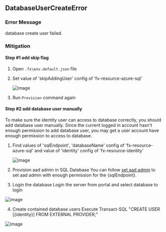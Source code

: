 ## DatabaseUserCreateError

### Error Message

database <database> create user <user> failed. 

### Mitigation

#### Step #1 add skip flag
1. Open `.fx\env.default.json` file
1. Set value of 'skipAddingUser' config of 'fx-resource-azure-sql' 

   ![image](https://user-images.githubusercontent.com/16380704/114984949-d0469f80-9ec4-11eb-84e9-e8afc91a1f2d.png)

1. Run `Provision` command again

#### Step #2 add database user manually

To make sure the identity user can access to database correctly, you should add database user manually.
Since the current logged in account hasn't enough permission to add database user, you may get a user account have enough permission to access to database. 
1. Find values of 'sqlEndpoint', 'databaseName' config of 'fx-resource-azure-sql' and value of 'identity' config of 'fx-resource-identity'

   ![image](https://user-images.githubusercontent.com/16380704/114985422-6084e480-9ec5-11eb-96e0-7393de28d9b4.png)

1. Provision aad admin in SQL Database
You can follow [set aad admin](https://docs.microsoft.com/en-us/azure/azure-sql/database/authentication-aad-configure?tabs=azure-powershell#provision-azure-ad-admin-sql-database) to set aad admin with enough permission for the {sqlEndpoint}.

1. Login the database
Login the server from portal and select database to login

  ![image](https://user-images.githubusercontent.com/16380704/114985949-fae52800-9ec5-11eb-9f07-b5f8abb02361.png)

4. Create contained database users
Execute Transact-SQL "CREATE USER [{identity}] FROM EXTERNAL PROVIDER;"

  ![image](https://user-images.githubusercontent.com/16380704/114986232-57484780-9ec6-11eb-8757-5be3e45d1ac0.png)

